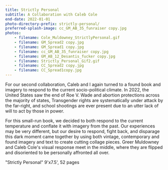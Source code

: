 ```yaml
---
title: Strictly Personal
subtitle: A Collaboration with Caleb Cole
end-date: 2022-01-01
photo-directory-prefix: strictly-personal/
preferred-splash-image: cc_GM_AB_35_funraiser copy.jpg
photos:
    - filename: Cole_Muldowney_StrictlyPersonal.gif
    - filename: GM_Spread2 copy.jpg
    - filename: GM_Spread1 copy.jpg
    - filename: cc_GM_AB_35_funraiser copy.jpg
    - filename: GM_AB_12_Desantis_fucker copy.jpg
    - filename: Strictly_Personal_Gif2.gif
    - filename: CC_Spread2 copy.jpg
    - filename: CC_Spread1copy.jpg
---
```


For our second collaboration, Caleb and I again turned to a found book and imagery to respond to the current socio-political climate. In 2022, the United States saw the end of Roe V. Wade and abortion protections across the majority of states, Transgender rights are systematically under attack by the far-right, and school shootings are ever present due to an utter lack of will to act by those in power. 

For this small-run book, we decided to both respond to the current temperature and conflate it with imagery from the past. Our experiences may be very different, but our desire to respond, fight back, and disparage this dark moment came together by using both vintage, contemporary and found imagery and text to create cutting collage pieces. Greer Muldowney and Caleb Cole's visual response meet in the middle, where they are flipped and disoriented to be personally affronted all over. 

"Strictly Personal"
9'x7.5', 52 pages
